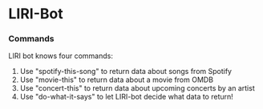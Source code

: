 # LIRI-Bot

### Commands

LIRI bot knows four commands:
  1. Use "spotify-this-song" to return data about songs from Spotify
  2. Use "movie-this" to return data about a movie from OMDB
  3. Use "concert-this" to return data about upcoming concerts by an artist
  4. Use "do-what-it-says" to let LIRI-bot decide what data to return!

